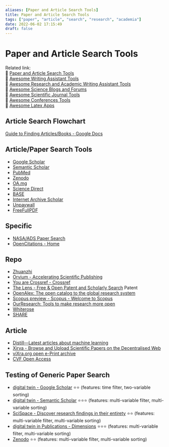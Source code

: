 ```yaml
---
aliases: [Paper and Article Search Tools]
title: Paper and Article Search Tools
tags: ["paper", "article", "search", "research", "academia"]
date: 2022-06-02 17:15:49
draft: false
---
```


# Paper and Article Search Tools

Related link:  
🔗 [Paper and Article Search Tools](paper-search.md)  
🔗 [Awesome Writing Assistant Tools](/app/writing-assitant-app)  
🔗 [Awesome Research and Academic Writing Assistant Tools](paper-tool.md)  
🔗 [Awesome Science Blogs and Forums](/research/science-blog)  
🔗 [Awesome Scientific Journal Tools](../academia/journal-tool.md)  
🔗 [Awesome Conferences Tools](conference-tool.md)  
🔗 [Awesome Latex Apps](latex-tool.md)  

## Article Search Flowchart

[Guide to Finding Articles/Books - Google Docs](https://docs.google.com/document/d/1ZwWs8JOrlkrrqiHwkQSwc4_NM85Zbzc9t9ifQ1rHZgM/edit)

## Article/Paper Search Tools

- [Google Scholar](https://scholar.google.com/)
- [Semantic Scholar](https://www.semanticscholar.org/)
- [PubMed](https://pubmed.ncbi.nlm.nih.gov/)
- [Zenodo](https://zenodo.org/)
- [OA.mg](https://oa.mg/)
- [Science Direct](https://www.sciencedirect.com/search?qs=)
- [BASE](https://www.base-search.net/)
- [Internet Archive Scholar](https://scholar.archive.org/)
- [Unpaywall](http://unpaywall.org/articles)
- [FreeFullPDF](http://www.freefullpdf.com/#gsc.tab=0)

## Specific

- [NASA/ADS Paper Search](https://ui.adsabs.harvard.edu/)
- [OpenCitations - Home](https://opencitations.net/)

## Repo

- [Zhuanzhi](https://www.zhuanzhi.ai/)
- [Orvium - Accelerating Scientific Publishing](https://orvium.io/researcher/)
- [You are Crossref - Crossref](https://www.crossref.org/)
- [The Lens - Free & Open Patent and Scholarly Search](https://www.lens.org/) Patent
- [OpenAlex: The open catalog to the global research system](https://openalex.org/)
- [Scopus preview - Scopus - Welcome to Scopus](https://www.scopus.com/home.uri)
- [OurResearch: Tools to make research more open](https://ourresearch.org/)
- [Whiterose](https://eprints.whiterose.ac.uk/)
- [SHARE](https://share.osf.io/)

## Article

- [Distill—Latest articles about machine learning](https://distill.pub/)
- [Xirva - Browse and Upload Scientific Papers on the Decentralised Web](https://www.xirva.org/)
- [viXra.org open e-Print archive](https://vixra.org/)
- [CVF Open Access](https://openaccess.thecvf.com/menu)

## Testing of Generic Paper Search

- [digital twin - Google Scholar](https://scholar.google.com/scholar?hl=en&as_sdt=0%2C5&q=digital+twin&btnG=) ⭐⭐ (features: time filter, two-variable sorting)
- [digital twin - Semantic Scholar](https://www.semanticscholar.org/search?q=digital%20twin&sort=relevance) ⭐⭐⭐ (features: multi-variable filter, multi-variable sorting)
- [SciSpace - Discover research findings in their entirety](https://typeset.io/search?q=digital%20twin) ⭐⭐ (features: multi-variable filter, multi-variable sorting)
- [digital twin in Publications - Dimensions](https://app.dimensions.ai/discover/publication?search_mode=content&search_text=digital%20twin&search_type=kws&search_field=full_search) ⭐⭐⭐ (features: multi-variable filter, multi-variable sorting)
- [Zenodo](https://zenodo.org/search?page=1&size=20&q=digital%20twin) ⭐⭐ (features: multi-variable filter, multi-variable sorting)

